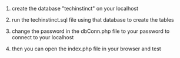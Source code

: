 1. create the database "techinstinct" on your localhost

2. run the techinstinct.sql file using that database to create the tables

3. change the password in the dbConn.php file to your password to connect to your localhost

4. then you can open the index.php file in your browser and test
